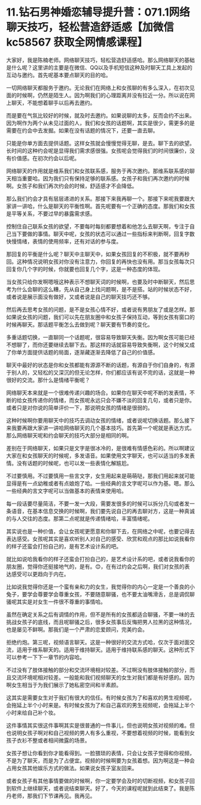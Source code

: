 # 11.钻石男神婚恋辅导提升营：071.1网络聊天技巧，轻松营造舒适感【加微信 kc58567 获取全网情感课程】

大家好，我是陈楠老师。网络聊天技巧，轻松营造舒适感哈。那么网络聊天的基础是什么呢？这里讲的主要是在微信、QQ以及手机短信这种及时聊天工具上发起的互动与邀约。首先呢基本要点聊天的目的哈。

一切网络聊天都服务于邀约。无论我们在网络上和女孩聊的有多么深入，在初次见面的时候啊，仍然是陌生人。因为啊我们的心理距离并没有拉近一分。所以说在网上聊天，不能想着聊手以后再去邀约。

而是要在气氛比较好的时候，就及时去邀约。如果说聊的太多，反而会约不出来。因为啊作为两个从未见过面的人，我们和女孩的话题啊，其实是很少，需更多的是需要在约会中去发掘。如果在没有话题的情况下，还要一直去聊。

只能是你单方面去提供话题。这样女孩就会慢慢觉得无聊，是去。聊下去的欲望。长时间的这种约会呢是显得我们需求感很强。女孩呢会觉得我们的时间很廉价，没有价值感。在初次约会以后呢。

网络聊天的作用就是维系我们和女孩联系感，服务于再次邀约。那维系联系感的聊天相当重要哈。因为我们只有保持足够的联系感。女孩子和我们再次邀约的时候啊。女孩子和我们再次约会的时候，舒适感才不会降低。

那么我们约会才具有层层递进的关系。那接下来我再聊一个。那接下来呢我要跟大家讲一讲哈，什么是聊天的平衡性啊。首先呢要有一个正确的态度。那我们和女孩是平等关系，不要过早的暴露需求感。

控制住自己联系女孩的欲望，不要每时每刻都要想着和他怎么去聊天啊，专注于自己当下要做的事情。聊天中呢，女孩的状态可以通过一些指标来判断啊，回复字数快慢情绪，表情的使用频率，还有对话的参与度。

那回复的平衡是什么呢？聊天中主聊天中，如果女孩回复的不积极，就不要再秒回。这种情况说明女孩对你没有注意力，你回复的再快也没有用。那当女孩每次只回复你几个字的时候，你就要也回复几个字，这是一种态度的体现。

当女孩只给你发啊嗯哦这种表示不想聊天词的时候啊，也要及时中断聊天，然后思考为什么会聊的这么糟，先从自己身上找问题啊，是不是搭。站的时候状态不好，或者说是展示面没有做好，又或者说是自己的聊天技巧还不够。

然后再去思考女孩的问题，是不是女孩心情不好，或者说有男朋友了或是怎样。那如果说女孩的问题，我们可以先在朋友圈中和女孩子保持互动，等到女孩有窗口的时候再聊天。那话题平衡怎么去做到呢？聊天要有节奏的变化。

多重话题切换，一直聊同一个话题呢，很容易导致聊天失衡。因为啊女孩可能已经不想聊了，而你还要继续去聊下去。那这样的话就容易导致失衡啊，这个时候又成了你单方面提供话题的局面，逐渐藏逐渐去降低了自己的价值感。

聊天中最好的状态是你和女孩都能有源源不断的话题，有源自于你们自身的，有源于别人的，又轻松的又深沉的但无论怎样，你们都应该有说不完的话，这就是一种很好的交流。那什么是情绪平衡呢？

网络聊天本来就是一个很难传递兴趣的场合。如果你在聊天中呢不断的发表情，不断的给女孩传递你的情绪，而女孩呢永远只会不嫌不淡的回复几句，或者只是你。或者只是对你说的简单评价一下，那说明女孩的情绪是很弱的。

这种时候啊你要用聊天中的技巧去调动女孩的情绪，或者说呢切换话题。那么接下来我要再跟大家讲一讲哈网络聊天的几个基本技巧。首先第一个呢就是表达方式。那么网络聊天呢和约会聊天的技巧大部分是相同的啊。

差别在于网络聊天，如果只是文字是很冰冷的，是很难有情感色彩的。所以啊建议大家在和女孩聊天的时候呢，多发语音。如果使用文字聊天，也可以适当的多发表情。没有话题的时候呢，也可以发一些表情化解尴尬。

不过要慎用。不过要慎用一些言文字，女生用起来是萌萌哒，那我们用起来就可能显得是有一点幼稚或者有点娘炮了哈。一些经典的言文字呢可以作为基。嗯。那么一些经典的言文字呢可以当做基本的表情来使用哈。

每一段话要尽量简洁，不要一发一大段，需要发很多的时候可以拆分几句或者发一条语音，在基本信息交换的时候啊，我们要先说自己的再去聊对方，这是一种真诚的与人交往的态度。那第二点呢就是传递情绪哈，丰富情绪呢。

其实说也是一种价值，会让女孩呢更愿意和你聊下去，在网络之中呢，也要记得去表达感受。女孩呢其实是喜欢听别人对自己的感受、欣赏和观点的那比如说我看你的样子还蛮会打扮自己的，是有艺术设计系的吧。

就比如说哈我看你的样子还蛮会打扮自己的，是艺术设计系的吧，或者说我看你的朋友圈，觉得你还挺接地气的，是有。😊，在有过约会之后啊，我们对女孩的表达感受可以更趋向于内在。

比如说我觉得你还是一个蛮有亲和力的女生，我觉得你的内心一定是一个善良的小兔子，要学会尊要学会尊重女孩，不要随意聊骚，也不要太油嘴滑舌，总是调侃聊骚呢其实是对女生一件很不尊重的事情哈。

虽然在确定关系之后有调情的作用，但不是所有的女孩都适合聊骚，不要一味的去挑战女孩子的底线，而且呢聊骚之后，很多女孩事后反悔把男人拉黑的这种情况，也是屡见不鲜啊。那我们是一个严肃的恋爱顾问，完美约会。

拒绝约炮。第三呢，视频语言聊天。这是一种很好的交流方式哈，仅次于面对面交流，适用于维系聊天的。适用于维持聊天。适用于维持联系感的聊天。这种形式下可以参考一下下一章节的内容哈。

不过没有了肢体接触的部分和交流环境相对较差。不过啊没有肢体接触的部分，而且交流环境呢相对较差。一般能和我们视频聊天的女生对我们都是有好感的。因为啊女生相当于为我们展示了她私密空间和半素颜。

这其实是需要女生对于我们有很大的信任。有时候女孩为了和喜欢的男生视频呢，会拖延上半个小时来是。有时候女孩为了和自己喜欢的男生视频呢，会拖延上半个小时来给自己补个妆。

这件事情其实很这件事啊其实是很普通的一件事儿，但也说明女孩对视频的难。但也说明女孩子啊对和自己视频的男人有多么重视，不要想着视频的时候，能看到女孩子衣衫不整或者相间微露的场景。

女孩子想让你看到你才能看得到。一脸猥琐的表情，只会让女孩子觉得和你视频，不是为了聊天，而是为了占便宜。视频的时候啊要为女孩着想。因为啊这是一种会占用女孩其他娱乐方式的做法。如果说女孩子室友回来。

或者女孩子有其他事情要做的时候啊，你一定要学会及时的切断视频，和女孩子回到软件上继续聊天，或者说结束聊天。好了，今天的课程呢就到此结束了。我是陈丹老师，那我们下节课再见。我再见。

